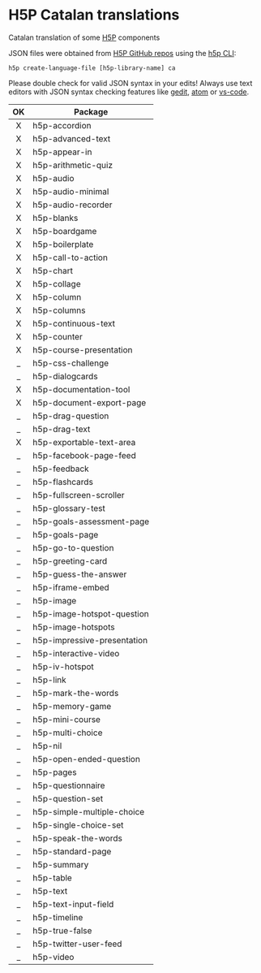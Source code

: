 H5P Catalan translations
========================

Catalan translation of some [H5P](http://h5p.org) components

JSON files were obtained from [H5P GitHub repos](https://github.com/h5p) using the [h5p CLI](https://www.npmjs.com/package/h5p):

`
 h5p create-language-file [h5p-library-name] ca
`

Please double check for valid JSON syntax in your edits! Always use text editors with JSON syntax checking features like [gedit](https://wiki.gnome.org/Apps/Gedit), [atom](https://atom.io/) or [vs-code](https://code.visualstudio.com/).


| OK  | Package
|:---:| ------
| X   | h5p-accordion
| X   | h5p-advanced-text
| X   | h5p-appear-in
| X   | h5p-arithmetic-quiz
| X   | h5p-audio
| X   | h5p-audio-minimal
| X   | h5p-audio-recorder
| X   | h5p-blanks
| X   | h5p-boardgame
| X   | h5p-boilerplate
| X   | h5p-call-to-action
| X   | h5p-chart
| X   | h5p-collage
| X   | h5p-column
| X   | h5p-columns
| X   | h5p-continuous-text
| X   | h5p-counter
| X   | h5p-course-presentation
| _   | h5p-css-challenge
| _   | h5p-dialogcards
| X   | h5p-documentation-tool
| X   | h5p-document-export-page
| _   | h5p-drag-question
| _   | h5p-drag-text
| X   | h5p-exportable-text-area
| _   | h5p-facebook-page-feed
| _   | h5p-feedback
| _   | h5p-flashcards
| _   | h5p-fullscreen-scroller
| _   | h5p-glossary-test
| _   | h5p-goals-assessment-page
| _   | h5p-goals-page
| _   | h5p-go-to-question
| _   | h5p-greeting-card
| _   | h5p-guess-the-answer
| _   | h5p-iframe-embed
| _   | h5p-image
| _   | h5p-image-hotspot-question
| _   | h5p-image-hotspots
| _   | h5p-impressive-presentation
| _   | h5p-interactive-video
| _   | h5p-iv-hotspot
| _   | h5p-link
| _   | h5p-mark-the-words
| _   | h5p-memory-game
| _   | h5p-mini-course
| _   | h5p-multi-choice
| _   | h5p-nil
| _   | h5p-open-ended-question
| _   | h5p-pages
| _   | h5p-questionnaire
| _   | h5p-question-set
| _   | h5p-simple-multiple-choice
| _   | h5p-single-choice-set
| _   | h5p-speak-the-words
| _   | h5p-standard-page
| _   | h5p-summary
| _   | h5p-table
| _   | h5p-text
| _   | h5p-text-input-field
| _   | h5p-timeline
| _   | h5p-true-false
| _   | h5p-twitter-user-feed
| _   | h5p-video


